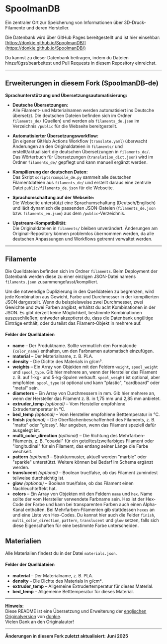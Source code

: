<!--
Dies ist eine Übersetzung der Original-README von [donkie](https://github.com/donkie/SpoolmanDB).
Vielen Dank an den Originalautor für die Bereitstellung dieses Projekts!
Übersetzt und erweitert von Perplexity AI für die deutschsprachige Community.
-->

# SpoolmanDB

Ein zentraler Ort zur Speicherung von Informationen über 3D-Druck-Filamente und deren Hersteller.

Die Datenbank wird über GitHub Pages bereitgestellt und ist hier einsehbar: [https://donkie.github.io/SpoolmanDB/](https://donkie.github.io/SpoolmanDB/)

Du kannst zu dieser Datenbank beitragen, indem du Dateien hinzufügst/bearbeitest und Pull Requests in diesem Repository einreichst.

---

## **Erweiterungen in diesem Fork (SpoolmanDB-de)**

**Sprachunterstützung und Übersetzungsautomatisierung:**

- **Deutsche Übersetzungen:**  
  Alle Filament- und Materialnamen werden automatisiert ins Deutsche übersetzt. Die deutschen Dateien befinden sich im Ordner `filaments_de/` (Quellen) und werden als `filaments_de.json` im Verzeichnis `/public` für die Webseite bereitgestellt.

- **Automatisierter Übersetzungsworkflow:**  
  Ein eigener GitHub Actions Workflow (`translate.yaml`) überwacht Änderungen an den Originaldateien in `filaments/` und erstellt/aktualisiert die deutschen Übersetzungen in `filaments_de/`.  
  Das Wörterbuch für Übersetzungen (`translation_dict.json`) wird im Ordner `filaments_de/` gepflegt und kann manuell ergänzt werden.

- **Kompilierung der deutschen Daten:**  
  Das Skript `scripts/compile_de.py` sammelt alle deutschen Filamentdateien aus `filaments_de/` und erstellt daraus eine zentrale Datei `public/filaments_de.json` für die Webseite.

- **Sprachumschaltung auf der Webseite:**  
  Die Webseite unterstützt eine Sprachumschaltung (Deutsch/Englisch) und lädt dynamisch die passenden JSON-Dateien (`filaments_de.json` bzw. `filaments_en.json`) aus dem `/public`-Verzeichnis.

- **Upstream-Kompatibilität:**  
  Die Originaldateien in `filaments/` bleiben unverändert. Änderungen am Original-Repository können problemlos übernommen werden, da alle deutschen Anpassungen und Workflows getrennt verwaltet werden.

---

## Filamente

Die Quelldateien befinden sich im Ordner `filaments`. Beim Deployment der Datenbank werden diese zu einer einzigen JSON-Datei namens `filaments.json` zusammengefasst/kompiliert.

Um die notwendige Duplizierung in den Quelldateien zu begrenzen, wird jede Kombination aus Gewicht, Farbe und Durchmesser in der kompilierten JSON dargestellt. Wenn du beispielsweise zwei Durchmesser, zwei Gewichte und zwei Farben angibst, erhältst du acht Kombinationen in der JSON. Es gibt derzeit keine Möglichkeit, bestimmte Kombinationen auszuschließen; entweder akzeptierst du, dass die Datenbank ungültige Einträge enthält, oder du teilst das Filament-Objekt in mehrere auf.

#### Felder der Quelldateien
 * **name** – Der Produktname. Sollte vermutlich den Formatcode `{color_name}` enthalten, um den Farbnamen automatisch einzufügen.
 * **material** – Der Materialname, z. B. PLA.
 * **density** – Die Dichte des Materials in g/cm³.
 * **weights** – Ein Array von Objekten mit den Feldern `weight`, `spool_weight` und `spool_type`. Gib hier mehrere an, wenn der Hersteller das Filament z. B. auf 1-kg- und 5-kg-Spulen verkauft. `spool_weight` ist optional, aber empfohlen. `spool_type` ist optional und kann "plastic", "cardboard" oder "metal" sein.
 * **diameters** – Ein Array von Durchmessern in mm. Gib hier mehrere an, wenn der Hersteller das Filament z. B. in 1,75 mm und 2,85 mm anbietet.
 * **extruder_temp** *(optional)* – Vom Hersteller empfohlene Extrudertemperatur in °C.
 * **bed_temp** *(optional)* – Vom Hersteller empfohlene Betttemperatur in °C.
 * **finish** *(optional)* – Die Oberflächenbeschaffenheit des Filaments, z. B. "matte" oder "glossy". Nur angeben, wenn das Filament speziell dafür ausgelegt ist.
 * **multi_color_direction** *(optional)* – Die Richtung des Mehrfarben-Filaments, z. B. "coaxial" für ein geteiltes/zweifarbiges Filament oder "longitudinal" für ein Filament, das entlang seiner Länge die Farbe wechselt.
 * **pattern** *(optional)* – Strukturmuster, aktuell werden "marble" oder "sparkle" unterstützt. Weitere können bei Bedarf im Schema ergänzt werden.
 * **translucent** *(optional)* – Boolean true/false, ob das Filament zumindest teilweise durchsichtig ist.
 * **glow** *(optional)* – Boolean true/false, ob das Filament einen Nachleuchteffekt hat.
 * **colors** – Ein Array von Objekten mit den Feldern `name` und `hex`. Name sollte der vom Hersteller verwendete Farbname sein. Hex ist der Hex-Code der Farbe und kann bei transparenten Farben auch einen Alpha-Kanal enthalten. Bei Mehrfarben-Filamenten gib stattdessen `hexes` an und eine Liste von Hex-Codes. Du kannst hier auch die Felder `finish`, `multi_color_direction`, `pattern`, `translucent` und `glow` setzen, falls sich diese Eigenschaften für eine bestimmte Farbe unterscheiden.

## Materialien

Alle Materialien findest du in der Datei `materials.json`.

#### Felder der Quelldateien
 * **material** – Der Materialname, z. B. PLA.
 * **density** – Die Dichte des Materials in g/cm³.
 * **extruder_temp** – Allgemeine Extrudertemperatur für dieses Material.
 * **bed_temp** – Allgemeine Betttemperatur für dieses Material.

---

**Hinweis:**  
Diese README ist eine Übersetzung und Erweiterung der [englischen Originalversion](https://github.com/donkie/SpoolmanDB/blob/main/README.md) von [donkie](https://github.com/donkie).  
Vielen Dank an den Originalautor!

---

**Änderungen in diesem Fork zuletzt aktualisiert: Juni 2025**
